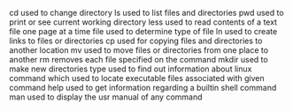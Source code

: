 cd    used to change directory
ls    used to list files and directories
pwd   used to print or see current working directory
less  used to read contents of a text file one page at a time
file  used to determine type of file
ln    used to create links to files or directories
cp    used for copying files and directories to another location
mv    used to move files or directories from one place to another
rm    removes each file specified on the command
mkdir used to make new directories
type  used to find out information about linux command
which used to locate executable files associated with given command
help  used to get information regarding a builtin shell command
man   used to display the usr manual of any command 
